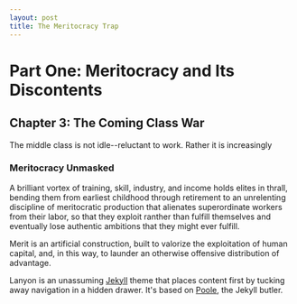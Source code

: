 ```yaml
---
layout: post
title: The Meritocracy Trap
---
```


# Part One: Meritocracy and Its Discontents

## Chapter 3: The Coming Class War
The middle class is not idle--reluctant to work. Rather it is increasingly

### Meritocracy Unmasked
A brilliant vortex of training, skill, industry, and income holds elites in thrall, bending them from earliest childhood through retirement to an unrelenting discipline of meritocratic production that alienates superordinate workers from their labor, so that they exploit ranther than fulfill themselves and eventually lose authentic ambitions that they might ever fulfill.

Merit is an artificial construction, built to valorize the exploitation of human capital, and, in this way, to launder an otherwise offensive distribution of advantage.



Lanyon is an unassuming [Jekyll](http://jekyllrb.com) theme that places content first by tucking away navigation in a hidden drawer. It's based on [Poole](http://getpoole.com), the Jekyll butler.
